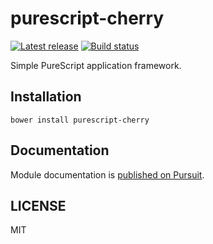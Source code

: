 # purescript-cherry

[![Latest release](http://img.shields.io/github/release/oreshinya/purescript-cherry.svg)](https://github.com/oreshinya/purescript-cherry/releases)
[![Build status](https://travis-ci.org/oreshinya/purescript-cherry.svg?branch=master)](https://travis-ci.org/oreshinya/purescript-cherry)

Simple PureScript application framework.

## Installation

```
bower install purescript-cherry
```

## Documentation

Module documentation is [published on Pursuit](http://pursuit.purescript.org/packages/purescript-cherry).

## LICENSE

MIT
